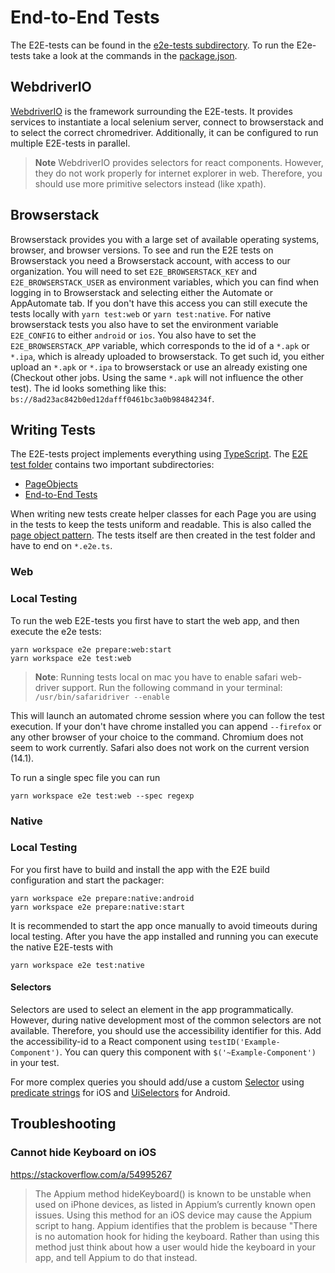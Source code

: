 # End-to-End Tests

The E2E-tests can be found in the [e2e-tests subdirectory](../e2e-tests).
To run the E2e-tests take a look at the commands in the [package.json](../e2e-tests/package.json).

## WebdriverIO

[WebdriverIO](https://webdriver.io/) is the framework surrounding the E2E-tests. It provides services to instantiate a
local selenium server, connect to browserstack and to select the correct chromedriver. Additionally, it can be
configured to run multiple E2E-tests in parallel.

> **Note**
> WebdriverIO provides selectors for react components. However, they do not work properly for internet explorer in web.
> Therefore, you should use more primitive selectors instead (like xpath).

## Browserstack

Browserstack provides you with a large set of available operating systems, browser, and browser versions.
To see and run the E2E tests on Browserstack you need a Browserstack account, with access to our organization.
You will need to set `E2E_BROWSERSTACK_KEY` and `E2E_BROWSERSTACK_USER` as environment variables, which you can find
when logging in to Browserstack and selecting either the Automate or AppAutomate tab.
If you don't have this access you can still execute the tests locally with `yarn test:web` or `yarn test:native`.
For native browserstack tests you also have to set the environment variable `E2E_CONFIG` to either `android` or `ios`.
You also have to set the `E2E_BROWSERSTACK_APP` variable, which corresponds to the id of a `*.apk` or `*.ipa`, which is
already uploaded to browserstack.
To get such id, you either upload an `*.apk` or `*.ipa` to browserstack or use an already existing one (Checkout other
jobs. Using the same `*.apk` will not influence the other test). The id looks something like
this: `bs://8ad23ac842b0ed12dafff0461bc3a0b98484234f`.

## Writing Tests

The E2E-tests project implements everything using [TypeScript](https://www.typescriptlang.org/).
The [E2E test folder](../e2e-tests/web/test) contains two important subdirectories:

- [PageObjects](../e2e-tests/web/test/pageobjects)
- [End-to-End Tests](../e2e-tests/web/test/specs)

When writing new tests create helper classes for each Page you are using in the tests to keep the tests uniform and
readable. This is also called the [page object pattern](https://webdriver.io/docs/pageobjects/).
The tests itself are then created in the test folder and have to end on `*.e2e.ts`.

### Web

### Local Testing

To run the web E2E-tests you first have to start the web app, and then execute the e2e tests:

```
yarn workspace e2e prepare:web:start
yarn workspace e2e test:web
```

> **Note**: Running tests local on mac you have to enable safari web-driver support.
> Run the following command in your terminal:
> `/usr/bin/safaridriver --enable`

This will launch an automated chrome session where you can follow the test execution. If your don't have chrome
installed you can append `--firefox` or any other browser of your choice to the command. Chromium does not seem to work
currently. Safari also does not work on the current version (14.1).

To run a single spec file you can run

```
yarn workspace e2e test:web --spec regexp
```

### Native

### Local Testing

For you first have to build and install the app with the E2E build configuration and start the packager:

```
yarn workspace e2e prepare:native:android
yarn workspace e2e prepare:native:start
```

It is recommended to start the app once manually to avoid timeouts during local testing. After you have the app
installed and running you can execute the native E2E-tests with

```
yarn workspace e2e test:native
```

#### Selectors

Selectors are used to select an element in the app programmatically.
However, during native development most of the common selectors are not available.
Therefore, you should use the accessibility identifier for this.
Add the accessibility-id to a React component using `testID('Example-Component')`. You can query this component
with `$('~Example-Component')` in your test.

For more complex queries you should add/use a custom [Selector](../e2e-tests/native/test/Selector.ts)
using [predicate strings](https://github.com/facebookarchive/WebDriverAgent/wiki/Predicate-Queries-Construction-Rules)
for iOS and [UiSelectors](https://developer.android.com/reference/androidx/test/uiautomator/UiSelector) for Android.

## Troubleshooting

### Cannot hide Keyboard on iOS

https://stackoverflow.com/a/54995267

> The Appium method hideKeyboard() is known to be unstable when used on iPhone devices, as listed in Appium’s currently
> known open issues. Using this method for an iOS device may cause the Appium script to hang. Appium identifies that the
> problem is because "There is no automation hook for hiding the keyboard. Rather than using this method just think about
> how a user would hide the keyboard in your app, and tell Appium to do that instead.
